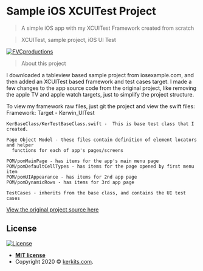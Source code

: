 # Sample iOS XCUITest Project

> A simple iOS app with my XCUITest Framework created from scratch

> XCUITest, sample project, iOS UI Test

<a href="http://fvcproductions.com"><img src="https://cdn.shopify.com/s/files/1/1320/7675/files/sampleProject.jpg?v=1600048765?v=3&s=200" title="How to view files" alt="FVCproductions"></a>


> About this project

I downloaded a tableview based sample project from iosexample.com, and then added an 
XCUITest based framework and test cases target.  I made a few changes to the app
source code from the original project, like removing the apple TV and apple watch
targets, just to simplify the project structure.

To view my framework raw files, just git the project and view the swift files:
Framework:
	Target - Kerwin_UITest

	KerBaseClass/KerTestBaseClass.swift -  This is base test class that I created. 
	
	Page Object Model - these files contain definition of element locators and helper 
	  functions for each of app's pages/screens
	
	POM/pomMainPage - has items for the app's main menu page
	POM/pomDefaultCellTypes - has items for the page opened by first menu item
	POM/pomUIAppearance - has items for 2nd app page
	POM/pomDynamicRows - has items for 3rd app page

	TestCases - inherits from the base class, and contains the UI test cases

<a href="https://iosexample.com/a-simple-way-to-create-a-uitableview-for-settings-in-swift/">View the original project source here</a>

## License


[![License](http://img.shields.io/:license-mit-blue.svg?style=flat-square)](http://badges.mit-license.org)

- **[MIT license](http://opensource.org/licenses/mit-license.php)**
- Copyright 2020 © <a href="https://www.kerkits.com" target="_blank">kerkits.com</a>.
